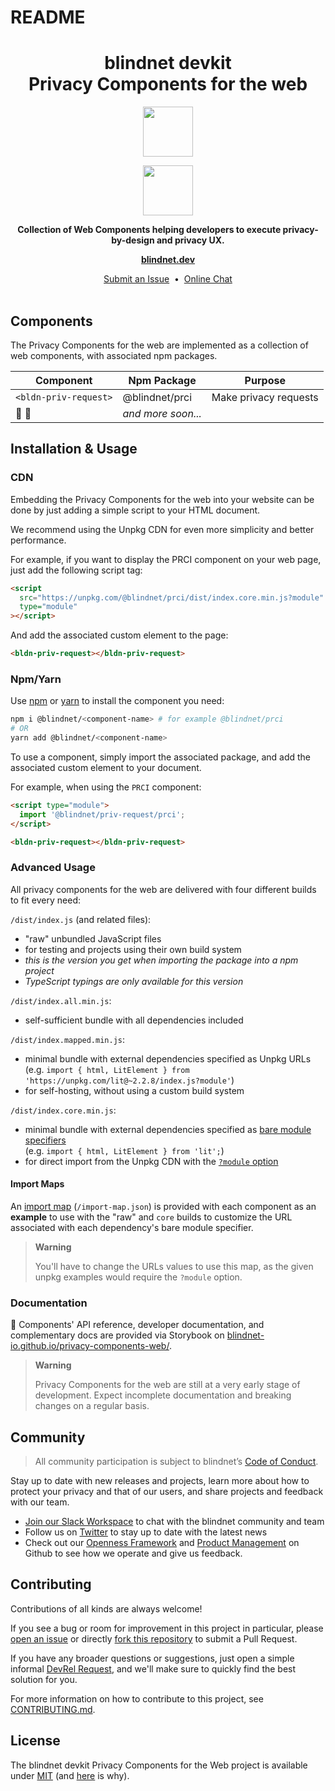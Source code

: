 # README

<h1 align="center">
  blindnet devkit<br />
  Privacy Components for the web
</h1>

<p align=center><img src="https://user-images.githubusercontent.com/7578400/163277439-edd00509-1d1b-4565-a0d3-49057ebeb92a.png#gh-light-mode-only" height="80" /></p>
<p align=center><img src="https://user-images.githubusercontent.com/7578400/163549893-117bbd70-b81a-47fd-8e1f-844911e48d68.png#gh-dark-mode-only" height="80" /></p>

<p align="center">
  <strong>Collection of Web Components helping developers to execute privacy-by-design and privacy UX.</strong>
</p>

<p align="center">
  <a href="https://blindnet.dev"><strong>blindnet.dev</strong></a>
</p>

<p align="center">
  <!-- FIXME -->
  <!-- <a href="https://blindnet.dev/docs">Documentation</a>  -->
  <!-- &nbsp;•&nbsp; -->
  <a href="https://github.com/blindnet-io/{project-short-name}/issues">Submit an Issue</a>
  &nbsp;•&nbsp;
  <a href="https://join.slack.com/t/blindnet/shared_invite/zt-1arqlhqt3-A8dPYXLbrnqz1ZKsz6ItOg">Online Chat</a>
  <br>
  <br>
</p>

## Components

The Privacy Components for the web are implemented as a collection of web components, with associated npm packages.

| Component             | Npm Package        | Purpose               |
| --------------------- | ------------------ | --------------------- |
| `<bldn-priv-request>` | @blindnet/prci     | Make privacy requests |
| 🚧 👷                 | _and more soon..._ |                       |

<!-- FIXME: ## Get Started

:rocket: Check out our [Quick Start Guide](https://blindnet.dev/docs/quickstart) to get started in a snap. -->

## Installation & Usage

### CDN

Embedding the Privacy Components for the web into your website can be done by just adding a simple script to your HTML document.

We recommend using the Unpkg CDN for even more simplicity and better performance.

For example, if you want to display the PRCI component on your web page, just add the following script tag:

```html
<script
  src="https://unpkg.com/@blindnet/prci/dist/index.core.min.js?module"
  type="module"
></script>
```

And add the associated custom element to the page:

```html
<bldn-priv-request></bldn-priv-request>
```

### Npm/Yarn

Use [npm][npm] or [yarn][yarn] to install the component you need:

```bash
npm i @blindnet/<component-name> # for example @blindnet/prci
# OR
yarn add @blindnet/<component-name>
```

To use a component, simply import the associated package, and add the associated custom element to your document.

For example, when using the `PRCI` component:

```html
<script type="module">
  import '@blindnet/priv-request/prci';
</script>

<bldn-priv-request></bldn-priv-request>
```

### Advanced Usage

All privacy components for the web are delivered with four different builds to fit every need:

`/dist/index.js` (and related files):

- "raw" unbundled JavaScript files
- for testing and projects using their own build system
- _this is the version you get when importing the package into a npm project_
- _TypeScript typings are only available for this version_

`/dist/index.all.min.js`:

- self-sufficient bundle with all dependencies included

`/dist/index.mapped.min.js`:

- minimal bundle with external dependencies specified as Unpkg URLs
  (e.g. `import { html, LitElement } from 'https://unpkg.com/lit@~2.2.8/index.js?module'`)
- for self-hosting, without using a custom build system

`/dist/index.core.min.js`:

- minimal bundle with external dependencies specified as [bare module specifiers](https://html.spec.whatwg.org/multipage/webappapis.html#resolve-a-module-specifier)\
  (e.g. `import { html, LitElement } from 'lit';`)
- for direct import from the Unpkg CDN with the [`?module` option](https://unpkg.com/#query-params)

#### Import Maps

An [import map](https://github.com/WICG/import-maps) (`/import-map.json`) is provided with each component as an **example** to use with the "raw" and `core` builds to customize the URL associated with each dependency's bare module specifier.

> **Warning**
>
> You'll have to change the URLs values to use this map, as the given unpkg examples would require the `?module` option.

### Documentation

📑 Components' API reference, developer documentation, and complementary docs are provided via Storybook on [blindnet-io.github.io/privacy-components-web/](https://blindnet-io.github.io/privacy-components-web/).

> **Warning**
>
> Privacy Components for the web are still at a very early stage of development. Expect incomplete documentation and breaking changes on a regular basis.

## Community

> All community participation is subject to blindnet’s [Code of Conduct][coc].

Stay up to date with new releases and projects, learn more about how to protect your privacy and that of our users, and share projects and feedback with our team.

- [Join our Slack Workspace][chat] to chat with the blindnet community and team
- Follow us on [Twitter][twitter] to stay up to date with the latest news
- Check out our [Openness Framework][openness] and [Product Management][product] on Github to see how we operate and give us feedback.

## Contributing

Contributions of all kinds are always welcome!

If you see a bug or room for improvement in this project in particular, please [open an issue][new-issue] or directly [fork this repository][fork] to submit a Pull Request.

If you have any broader questions or suggestions, just open a simple informal [DevRel Request][request], and we'll make sure to quickly find the best solution for you.

For more information on how to contribute to this project, see [CONTRIBUTING.md](./CONTRIBUTING.md).

## License

The blindnet devkit Privacy Components for the Web project is available under [MIT][license] (and [here](https://github.com/blindnet-io/openness-framework/blob/main/docs/decision-records/DR-0001-oss-license.md) is why).

<!-- project's URLs -->

[new-issue]: https://github.com/blindnet-io/privacy-components-web/issues/new/choose
[fork]: https://github.com/blindnet-io/privacy-components-web/fork

<!-- Tools -->

[npm]: https://docs.npmjs.com/
[yarn]: https://yarnpkg.com/

<!-- common URLs -->

[openness]: https://github.com/blindnet-io/openness-framework
[product]: https://github.com/blindnet-io/product-management
[request]: https://github.com/blindnet-io/devrel-management/issues/new?assignees=noelmace&labels=request%2Ctriage&template=request.yml&title=%5BRequest%5D%3A+
[chat]: https://join.slack.com/t/blindnet/shared_invite/zt-1arqlhqt3-A8dPYXLbrnqz1ZKsz6ItOg
[twitter]: https://twitter.com/blindnet_io
[license]: LICENSE
[coc]: https://github.com/blindnet-io/openness-framework/blob/main/CODE_OF_CONDUCT.md
